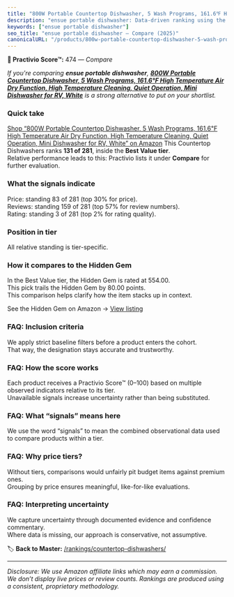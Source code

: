 ```yaml
---
title: "800W Portable Countertop Dishwasher, 5 Wash Programs, 161.6℉ High Temperature Air Dry Function, High Temperature Cleaning, Quiet Operation, Mini Dishwasher for RV, White"
description: "ensue portable dishwasher: Data-driven ranking using the Practivio Score™. Positioned by quality, value, demand, findability, momentum."
keywords: ["ensue portable dishwasher"]
seo_title: "ensue portable dishwasher — Compare (2025)"
canonicalURL: "/products/800w-portable-countertop-dishwasher-5-wash-programs-1616F-high-temperature-air-dry-function-high-temperature-cleaning-quiet-operation-mini-dishwasher-for-rv-white-B0F1TPHCM7/"
---
```


**🛒 Practivio Score™:** 474 — _Compare_


*If you're comparing **ensue portable dishwasher**, **[800W Portable Countertop Dishwasher, 5 Wash Programs, 161.6℉ High Temperature Air Dry Function, High Temperature Cleaning, Quiet Operation, Mini Dishwasher for RV, White](https://www.amazon.com/dp/B0F1TPHCM7?tag=practivio-20)** is a strong alternative to put on your shortlist.*
### Quick take
[Shop “800W Portable Countertop Dishwasher, 5 Wash Programs, 161.6℉ High Temperature Air Dry Function, High Temperature Cleaning, Quiet Operation, Mini Dishwasher for RV, White” on Amazon](https://www.amazon.com/dp/B0F1TPHCM7?tag=practivio-20)
This Countertop Dishwashers ranks **131 of 281**, inside the **Best Value tier**.  
Relative performance leads to this: Practivio lists it under **Compare** for further evaluation.

### What the signals indicate
Price: standing 83 of 281 (top 30% for price).  
Reviews: standing 159 of 281 (top 57% for review numbers).  
Rating: standing 3 of 281 (top 2% for rating quality).  

### Position in tier
All relative standing is tier-specific.

### How it compares to the Hidden Gem
In the Best Value tier, the Hidden Gem is rated at 554.00.  
This pick trails the Hidden Gem by 80.00 points.  
This comparison helps clarify how the item stacks up in context.  

See the Hidden Gem on Amazon → [View listing](https://www.amazon.com/dp/B092DBTWCF?tag=practivio-20)

### FAQ: Inclusion criteria
We apply strict baseline filters before a product enters the cohort.  
That way, the designation stays accurate and trustworthy.

### FAQ: How the score works
Each product receives a Practivio Score™ (0–100) based on multiple observed indicators relative to its tier.  
Unavailable signals increase uncertainty rather than being substituted.

### FAQ: What “signals” means here
We use the word “signals” to mean the combined observational data used to compare products within a tier.

### FAQ: Why price tiers?
Without tiers, comparisons would unfairly pit budget items against premium ones.  
Grouping by price ensures meaningful, like-for-like evaluations.

### FAQ: Interpreting uncertainty
We capture uncertainty through documented evidence and confidence commentary.  
Where data is missing, our approach is conservative, not assumptive.

<!-- Missing template for Compare/CompareWithinPriceClass -->


🏷️ **Back to Master:** [/rankings/countertop-dishwashers/](/rankings/countertop-dishwashers/)

---
_Disclosure: We use Amazon affiliate links which may earn a commission. We don’t display live prices or review counts. Rankings are produced using a consistent, proprietary methodology._
